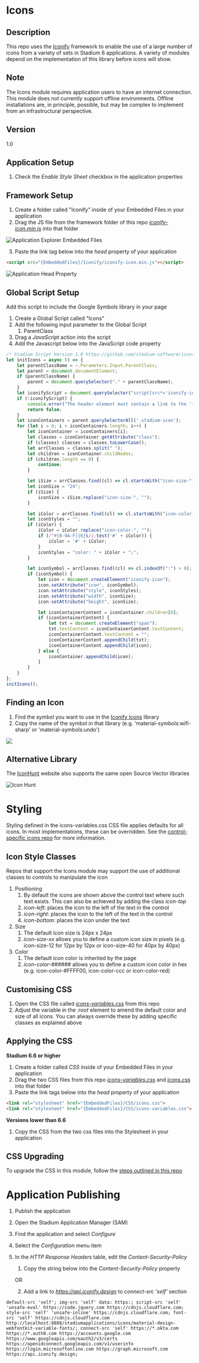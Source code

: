 # Icons

## Description

This repo uses the [Iconify](https://icon-sets.iconify.design/) framework to enable the use of a large number of icons from a variety of sets in Stadium 6 applications. A variety of modules depend on the implementation of this library before icons will show. 

## Note
The Icons module requires application users to have an internet connection. This module does not currently support offline environments. Offline installations are, in principle, possible, but may be complex to implement from an infrastructural perspective. 

## Version
1.0

## Application Setup
1. Check the *Enable Style Sheet* checkbox in the application properties

## Framework Setup
1. Create a folder called "Iconify" inside of your Embedded Files in your application
2. Drag the JS file from the framework folder of this repo [*iconify-icon.min.js*](framework/iconify-icon.min.js?raw=true) into that folder

![Application Explorer Embedded Files](images/AppExplorer.png)

3. Paste the link tag below into the *head* property of your application
```html
<script src="{EmbeddedFiles}/Iconify/iconify-icon.min.js"></script>
``` 

![Application Head Property](images/HeadProperty.png)

## Global Script Setup
Add this script to include the Google Symbols library in your page

1. Create a Global Script called "Icons"
2. Add the following input parameter to the Global Script
   1. ParentClass
3. Drag a *JavaScript* action into the script
4. Add the Javascript below into the JavaScript code property
```javascript
/* Stadium Script Version 1.0 https://github.com/stadium-software/icons */
let initIcons = async () => {
    let parentClassName = ~.Parameters.Input.ParentClass;
    let parent = document.documentElement;
    if (parentClassName) { 
        parent = document.querySelector("." + parentClassName);
    }
    let iconifyScript = document.querySelector("script[src*='iconify-icon.min.js']");
    if (!iconifyScript) {
        console.error("The header element must contain a link to the 'iconify-icon.min.js' file");
        return false;
    }
    let iconContainers = parent.querySelectorAll('.stadium-icon');
    for (let i = 0; i < iconContainers.length; i++) {
        let iconContainer = iconContainers[i];
        let classes = iconContainer.getAttribute("class");
        if (classes) classes = classes.toLowerCase();
        let arrClasses = classes.split(" ");
        let children = iconContainer.childNodes;
        if (children.length == 0) {
            continue;
        }

        let iSize = arrClasses.find((cl) => cl.startsWith("icon-size-"));
        let iconSize = "24";
        if (iSize) {
            iconSize = iSize.replace("icon-size-", "");
        }

        let iColor = arrClasses.find((cl) => cl.startsWith("icon-color-"));
        let iconStyles = "";
        if (iColor) {
            iColor = iColor.replace("icon-color-", "");
            if (/^#[0-9A-F]{6}$/i.test('#' + iColor)) { 
                iColor = '#' + iColor;
            }
            iconStyles = "color: " + iColor + ";";
        }

        let iconSymbol = arrClasses.find((cl) => cl.indexOf(":") > 0);
        if (iconSymbol) {
            let icon = document.createElement("iconify-icon");
            icon.setAttribute("icon", iconSymbol);
            icon.setAttribute("style", iconStyles);
            icon.setAttribute("width", iconSize);
            icon.setAttribute("height", iconSize);

            let iconContainerContent = iconContainer.children[0];
            if (iconContainerContent) {
                let txt = document.createElement("span");
                txt.textContent = iconContainerContent.textContent;
                iconContainerContent.textContent = "";
                iconContainerContent.appendChild(txt);
                iconContainerContent.appendChild(icon);
            } else { 
                iconContainer.appendChild(icon);
            }
        }
    }
};
initIcons();
```

## Finding an Icon

1. Find the symbol you want to use in the [Iconify Icons](https://icon-sets.iconify.design/) library
2. Copy the name of the symbol in that library (e.g. 'material-symbols:wifi-sharp' or 'material-symbols:undo')

![](images/Get-Icon.gif)

## Alternative Library
The [IconHunt](https://www.iconhunt.site/) website also supports the same open Source Vector libraries

![Icon Hunt](images/icon-hunt.gif)

# Styling

Styling defined in the icons-variables.css CSS file applies defaults for all icons. In most implementations, these can be overridden. See the [control-specific icons repo](https://github.com/stadium-software/modules?tab=readme-ov-file#icons) for more information. 

## Icon Style Classes

Repos that support the Icons module may support the use of additional classes to controls to manipulate the icon

1. Positioning
   1. By default the icons are shown above the control text where such text exists. This can also be achieved by adding the class *icon-top*
   2. *icon-left*: places the icon to the left of the text in the control
   3. *icon-right*: places the icon to the left of the text in the control
   4. *icon-bottom*: places the icon under the text
2. Size
   1. The default icon size is 24px x 24px
   2. *icon-size-xx* allows you to define a custom icon size in pixels (e.g. icon-size-12 for 12px by 12px or icon-size-40 for 40px by 40px)
3. Color
   1. The default icon color is inherited by the page
   2. *icon-color-######* allows you to define a custom icon color in hex (e.g. icon-color-#FFFF00, icon-color-ccc or icon-color-red)

## Customising CSS
1. Open the CSS file called [*icons-variables.css*](icons-variables.css) from this repo
2. Adjust the variable in the *:root* element to amend the default color and size of all icons. You can always override these by adding specific classes as explained above

## Applying the CSS

**Stadium 6.6 or higher**
1. Create a folder called *CSS* inside of your Embedded Files in your application
2. Drag the two CSS files from this repo [*icons-variables.css*](icons-variables.css) and [*icons.css*](icons.css) into that folder
3. Paste the link tags below into the *head* property of your application
```html
<link rel="stylesheet" href="{EmbeddedFiles}/CSS/icons.css">
<link rel="stylesheet" href="{EmbeddedFiles}/CSS/icons-variables.css">
``` 

**Versions lower than 6.6**
1. Copy the CSS from the two css files into the Stylesheet in your application

## CSS Upgrading
To upgrade the CSS in this module, follow the [steps outlined in this repo](https://github.com/stadium-software/samples-upgrading)

# Application Publishing
1. Publish the application
2. Open the Stadium Application Manager (SAM)
3. Find the application and select *Configure*
4. Select the *Configuration* menu item
5. In the *HTTP Response Headers* table, edit the *Content-Security-Policy*
   1. Copy the string below into the *Content-Security-Policy* property 

   OR 

   2. Add a link to *https://api.iconify.design* to *connect-src 'self'* section
```
default-src 'self'; img-src 'self' data: https:; script-src 'self' 'unsafe-eval' https://code.jquery.com https://cdnjs.cloudflare.com; style-src 'self' 'unsafe-inline' https://cdnjs.cloudflare.com; font-src 'self' https://cdnjs.cloudflare.com http://localhost:8888/stadiumapplications/icons/material-design-webfontkit-variable-fonts/; connect-src 'self' https://*.okta.com https://*.auth0.com https://accounts.google.com https://www.googleapis.com/oauth2/v3/certs https://openidconnect.googleapis.com/v1/userinfo https://login.microsoftonline.com https://graph.microsoft.com https://api.iconify.design;
```